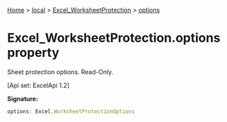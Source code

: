 [Home](./index) &gt; [local](local.md) &gt; [Excel\_WorksheetProtection](local.excel_worksheetprotection.md) &gt; [options](local.excel_worksheetprotection.options.md)

# Excel\_WorksheetProtection.options property

Sheet protection options. Read-Only. 

 \[Api set: ExcelApi 1.2\]

**Signature:**
```javascript
options: Excel.WorksheetProtectionOptions
```
